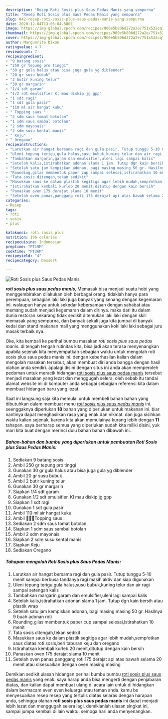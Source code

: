 ```yaml
---
description: "Resep Roti Sosis plus Saus Pedas Manis yang sempurna"
title: "Resep Roti Sosis plus Saus Pedas Manis yang sempurna"
slug: 842-resep-roti-sosis-plus-saus-pedas-manis-yang-sempurna
date: 2020-12-04T13:05:04.580Z
image: https://img-global.cpcdn.com/recipes/900e5b806d272a2e/751x532cq70/roti-sosis-plus-saus-pedas-manis-foto-resep-utama.jpg
thumbnail: https://img-global.cpcdn.com/recipes/900e5b806d272a2e/751x532cq70/roti-sosis-plus-saus-pedas-manis-foto-resep-utama.jpg
cover: https://img-global.cpcdn.com/recipes/900e5b806d272a2e/751x532cq70/roti-sosis-plus-saus-pedas-manis-foto-resep-utama.jpg
author: Marguerite Dixon
ratingvalue: 4.7
reviewcount: 7
recipeingredient:
- "9 batang sosis"
- "250 gr tepung pro tinggi"
- "30 gr gula halus atau bisa juga gula yg diblender"
- "20 gr susu bubuk"
- "2 butir kuning telur"
- "30 gr margarin"
- "1/4 sdt garam"
- "1/2 sdt emulsifier Kl mau diskip jg gpp"
- "1 sdt ragi"
- "1 sdt gula pasir"
- "110 ml air hangat kuku"
- " Topping saus "
- "2 sdm saus tomat botolan"
- "1 sdm saus sambal botolan"
- "2 sdm mayonais"
- "2 sdm susu kental manis"
- " Keju"
- " Oregano"
recipeinstructions:
- "Larutkan air hangat bersama ragi dan gula pasir. Tutup tunggu 5-10 menit sampai berbusa tandanya ragi masih aktiv dan siap digunakan"
- "Uleni tepung terigu,gula halus,susu bubuk,kuning telur dan air ragi sampai setengah kalis"
- "Tambahkan margarin,garam dan emulsifier,uleni lagi sampai kalis"
- "Setelah kalis,istirahatkan adonan slama 1 jam. Tutup dgn kain bersih atau plastik wrap"
- "Setelah satu jam kempiskan adonan, bagi masing masing 50 gr. Hasilnya 9 buah adonan roti"
- "Rounding,gilas membentuk paper cup sampai selesai,istirahatkan 10 menit"
- "Tata sosis ditengah,tekan sedikit"
- "Masukkan saus ke dalam plastik segitiga agar lebih mudah,sempŕotkan saus diatas roti sosis,beri taburan keju dan oregano"
- "Istirahatkan kembali kurleb 20 menit,ditutup dengan kain bersih"
- "Panaskan oven 175 derajat slama 10 menit"
- "Setelah oven panas,panggang roti 175 derajat api atas bawah selama 20 menit atau disesuaikan dengan oven masing masing"
categories:
- Resep
tags:
- roti
- sosis
- plus

katakunci: roti sosis plus 
nutrition: 196 calories
recipecuisine: Indonesian
preptime: "PT19M"
cooktime: "PT36M"
recipeyield: "4"
recipecategory: Dessert

---
```



![Roti Sosis plus Saus Pedas Manis](https://img-global.cpcdn.com/recipes/900e5b806d272a2e/751x532cq70/roti-sosis-plus-saus-pedas-manis-foto-resep-utama.jpg)

<b><i>roti sosis plus saus pedas manis</i></b>, Memasak bisa menjadi suatu hobi yang menggembirakan dilakukan oleh berbagai orang. tidaklah hanya para perempuan, sebagian laki laki juga banyak yang senang dengan kegemaran ini. walaupun hanya untuk sekedar kebersamaan dengan sahabat atau memang sudah menjadi kegemaran dalam dirinya. maka dari itu dalam dunia restoran sekarang tidak sedikit ditemukan laki laki dengan skill memasak yang sempurna, dan banyak sekali juga kita jumpai di banyak kedai dan stand makanan mall yang menggunakan koki laki laki sebagai juru masak terbaik nya.



Oke, kita kembali ke perihal bumbu masakan <i>roti sosis plus saus pedas manis</i>. di tengah tengah rutinitas kita, bisa jadi akan terasa menyenangkan apabila sejenak kita menyempatkan sebagian waktu untuk mengolah roti sosis plus saus pedas manis ini. dengan keberhasilan kalian dalam mengolah masakan tersebut, akan membuat diri anda bangga dengan hasil olahan anda sendiri. apalagi disini dengan situs ini anda akan memperoleh pedoman untuk meracik hidangan <u>roti sosis plus saus pedas manis</u> tersebut menjadi masakan yang lezat dan menggugah selera, oleh sebab itu tandai alamat website ini di komputer anda sebagai sebagian referensi kita dalam membuat hidangan baru yang lezat.


Saat ini langsung saja kita memulai untuk membeli bahan bahan yang dibutuhkan dalam membuat menu <u><i>roti sosis plus saus pedas manis</i></u> ini. seenggaknya diperlukan <b>18</b> bahan yang diperlukan untuk makanan ini. biar nantinya dapat menghasilkan rasa yang enak dan nikmat. dan juga sisihkan waktu kalian sejenak, karena kita akan memulainya kurang lebih dengan <b>11</b> tahapan. saya berharap semua yang diperlukan sudah kita miliki disini, yuk mari kita buat dengan merinci dulu bahan bahan dibawah ini.

<!--inarticleads1-->

##### Bahan-bahan dan bumbu yang diperlukan untuk pembuatan Roti Sosis plus Saus Pedas Manis:

1. Sediakan 9 batang sosis
1. Ambil 250 gr tepung pro tinggi
1. Gunakan 30 gr gula halus atau bisa juga gula yg diblender
1. Ambil 20 gr susu bubuk
1. Ambil 2 butir kuning telur
1. Gunakan 30 gr margarin
1. Siapkan 1/4 sdt garam
1. Gunakan 1/2 sdt emulsifier. Kl mau diskip jg gpp
1. Siapkan 1 sdt ragi
1. Gunakan 1 sdt gula pasir
1. Ambil 110 ml air hangat kuku
1. Ambil  👩🏻‍🍳Topping saus :
1. Sediakan 2 sdm saus tomat botolan
1. Siapkan 1 sdm saus sambal botolan
1. Ambil 2 sdm mayonais
1. Siapkan 2 sdm susu kental manis
1. Siapkan  Keju
1. Sediakan  Oregano




<!--inarticleads2-->

##### Tahapan mengolah Roti Sosis plus Saus Pedas Manis:

1. Larutkan air hangat bersama ragi dan gula pasir. Tutup tunggu 5-10 menit sampai berbusa tandanya ragi masih aktiv dan siap digunakan
1. Uleni tepung terigu,gula halus,susu bubuk,kuning telur dan air ragi sampai setengah kalis
1. Tambahkan margarin,garam dan emulsifier,uleni lagi sampai kalis
1. Setelah kalis,istirahatkan adonan slama 1 jam. Tutup dgn kain bersih atau plastik wrap
1. Setelah satu jam kempiskan adonan, bagi masing masing 50 gr. Hasilnya 9 buah adonan roti
1. Rounding,gilas membentuk paper cup sampai selesai,istirahatkan 10 menit
1. Tata sosis ditengah,tekan sedikit
1. Masukkan saus ke dalam plastik segitiga agar lebih mudah,sempŕotkan saus diatas roti sosis,beri taburan keju dan oregano
1. Istirahatkan kembali kurleb 20 menit,ditutup dengan kain bersih
1. Panaskan oven 175 derajat slama 10 menit
1. Setelah oven panas,panggang roti 175 derajat api atas bawah selama 20 menit atau disesuaikan dengan oven masing masing




Demikian sedikit ulasan hidangan perihal bumbu bumbu <u>roti sosis plus saus pedas manis</u> yang enak. saya harap anda bisa mengerti dengan penjabaran diatas, dan kalian dapat membuat ulang di acara lain untuk di hidangkan dalam bermacam even even keluarga atau teman anda. kamu bs menyesuaikan resep resep yang tertulis diatas selaras dengan harapan anda, sehingga olahan <b>roti sosis plus saus pedas manis</b> ini dapat menjadi lebih lezat dan menggugah selera lagi. demikianlah ulasan singkat ini, sampai jumpa kembali di lain waktu. semoga hari anda menyenangkan.
